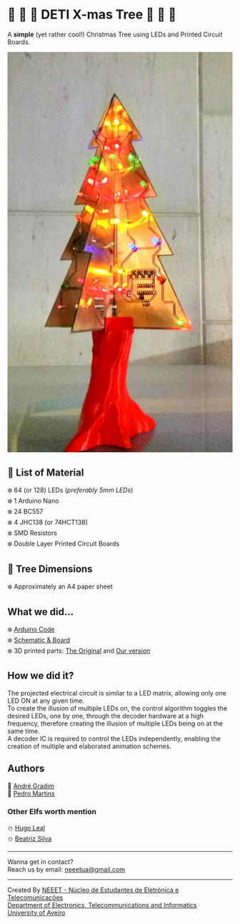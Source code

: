 # :christmas_tree: :santa: :christmas_tree: DETI X-mas Tree :christmas_tree: :santa: :christmas_tree:

A **simple** (yet rather cool!) Christmas Tree using LEDs and Printed Circuit Boards.

![Picture](Pictures/day.jpg)

## :gift: List of Material
:snowflake: 64 (or 128) LEDs (_preferably 5mm LEDs_)  
:snowflake: 1 Arduino Nano  
:snowflake: 24 BC557  
:snowflake: 4 JHC138 (or 74HCT138)  
:snowflake: SMD Resistors  
:snowflake: Double Layer Printed Circuit Boards  

## :triangular_ruler: Tree Dimensions
:snowflake:  Approximately an A4 paper sheet

## What we did...
:snowflake: [Arduino Code](Xmas_tree.ino/)  
:snowflake: [Schematic & Board](PCB)  
:snowflake: 3D printed parts: [The Original](https://www.thingiverse.com/thing:537944) and [Our version](https://github.com/NEEET-AAUAV/Xmas-Tree/tree/master/Support)

## How we did it?
The projected electrical circuit is similar to a LED matrix, allowing only one LED ON at any given time.   
To create the illusion of multiple LEDs on, the control algorithm toggles the desired LEDs, one by one, through the decoder hardware at a high frequency, therefore creating the illusion of multiple LEDs being on at the same time.  
A decoder IC is required to control the LEDs independently, enabling the creation of multiple and elaborated animation schemes.  

## Authors
:santa: [André Gradim](https://github.com/a-gradim)  
:santa: [Pedro Martins](https://github.com/k3rn3l-pan1c)  


### Other Elfs worth mention
:snowman: [Hugo Leal](https://github.com/HugoLeal)  
:snowman: [Beatriz Silva](https://github.com/b-dsilva)

--- 

Wanna get in contact?  
Reach us by email: neeetua@gmail.com

---

Created By [NEEET - Núcleo de Estudantes de Eletrónica e Telecomunicações](https://www.facebook.com/neeetaauav/)  
[Department of Electronics, Telecommunications and Informatics](https://www.ua.pt/deti/)  
[University of Aveiro](https://www.ua.pt/)  


